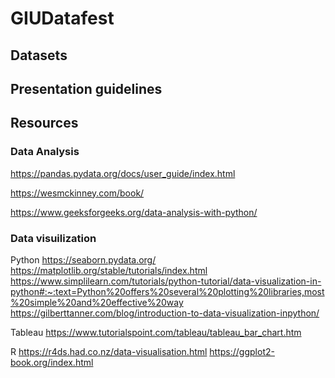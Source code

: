 # GIUDatafest

## Datasets

## Presentation guidelines



## Resources


### Data Analysis

https://pandas.pydata.org/docs/user_guide/index.html

https://wesmckinney.com/book/

https://www.geeksforgeeks.org/data-analysis-with-python/

### Data visuilization

Python
https://seaborn.pydata.org/
https://matplotlib.org/stable/tutorials/index.html
https://www.simplilearn.com/tutorials/python-tutorial/data-visualization-in-python#:~:text=Python%20offers%20several%20plotting%20libraries,most%20simple%20and%20effective%20way
https://gilberttanner.com/blog/introduction-to-data-visualization-inpython/

Tableau
https://www.tutorialspoint.com/tableau/tableau_bar_chart.htm


R
https://r4ds.had.co.nz/data-visualisation.html
https://ggplot2-book.org/index.html

